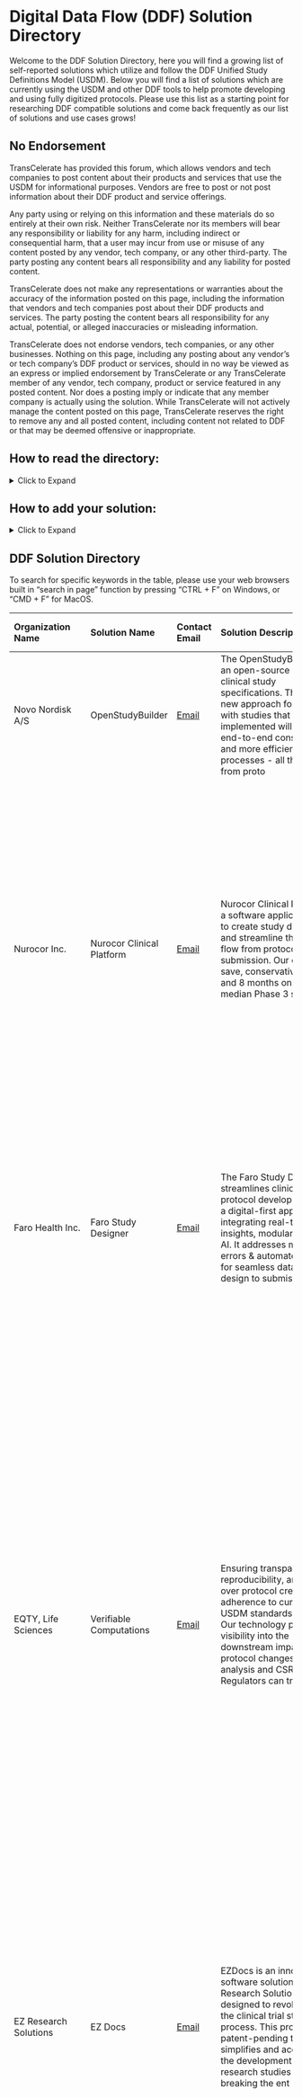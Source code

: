 # Digital Data Flow (DDF) Solution Directory
Welcome to the DDF Solution Directory, here you will find a growing list of self-reported solutions which utilize and follow the DDF Unified Study Definitions Model (USDM). Below you will find a list of solutions which are currently using the USDM and other DDF tools to help promote developing and using fully digitized protocols. Please use this list as a starting point for researching DDF compatible solutions and come back frequently as our list of solutions and use cases grows!

## No Endorsement
TransCelerate has provided this forum, which allows vendors and tech companies to post content about their products and services that use the USDM for informational purposes.  Vendors are free to post or not post information about their DDF product and service offerings. 

Any party using or relying on this information and these materials do so entirely at their own risk.  Neither TransCelerate nor its members will bear any responsibility or liability for any harm, including indirect or consequential harm, that a user may incur from use or misuse of any  content posted by any vendor, tech company, or any other third-party.  The party posting any content bears all responsibility and any liability for posted content.  

TransCelerate does not make any representations or warranties about the accuracy of the information posted on this page, including the information that vendors and tech companies post about their DDF products and services.   The party posting the content bears all responsibility for any actual, potential, or alleged inaccuracies or misleading information.  

TransCelerate does not endorse vendors, tech companies, or any other businesses.  Nothing on this page, including any posting about any vendor’s or tech company’s DDF product or services, should in no way be viewed as an express or implied endorsement by TransCelerate or any TransCelerate member of any vendor, tech company, product or service featured in any posted content.  Nor does a posting imply or indicate that any member company is actually using the solution.
While TransCelerate will not actively manage the content posted on this page, TransCelerate reserves the right to remove any and all posted content, including content not related to DDF or that may be deemed offensive or inappropriate.


## How to read the directory:
<details>

<summary>Click to Expand</summary>

<p></p>
Our current iteration of the DDF Solution Directory is meant to provide basic functionality for capturing and displaying solutions as they are submitted. New solutions will be appended to the bottom of the table in the order they are submitted, and we will work hard to ensure there are no duplications in the material.
<p></p>
<h3><u>Directory Table Colums</u></h3>
Each row of the table represents a unique solution, with colums containing the following information:
<p></p>
<ul>
<li><b>Organization Name</b> - Name of company or team which owns the solution</li>
<li><b>Solution Name</b> - Name of the specific DDF compatible solution</li>
<li><b>Contact Email</b> - Point of contact for more information on the solution</li>
<li><b>Solution Description</b> - Short description of what the solution does, limited to 250 characters max</li>
<li><b>More Info</b> - For more information, click this link to view the long description submitted with the solution</li>
<li><b>Covered Use Cases</b> - Specific use cases addressed by the solution (use case descriptions are below)</li>
<li><b>USDM Version Compatibility</b> - Latest compatible version of the USDM which the solution utilizes</li>
<li><b>Website</b> - External link to organizations website with more information on the specific solution</li>
<p></p>
</ul>
<h3><u>Use Case Descriptions</u></h3>
<ul>
<li><b>Data analytics and reporting</b> - Solutions automating SAP set-up and statistical analysis</li>
<li><b>Data storage in Metadata Repository (MDR)</b> - Solutions enabling data integration from/to an MDR</li>
<li><b>Decentralized Clinical Trials (DCT)</b> - Solutions organizing and/or facilitating DCT set up and operation</li>
<li><b>Diverse and Inclusive Trial Design</b> - Solutions capturing, displaying, and improving trial participant diversity</li>
<li><b>Electronic Data Capture (EDC)</b> - Solutions integrating data from/to EDC systems</li>
<li><b>Electronic Health Record (EHR)</b> - Solutions integrating data from/to EHR systems</li>
<li><b>eSource</b> - Solutions utilizing data integration from non-standard sources (i.e. wearables, in home diagnostics, etc.)</li>
<li><b>Operational systems (i.e. CTMS, IRT, etc.)</b> - Solutions integrating data from/to other operational systems</li>
<li><b>Patient eligibility screening</b> - Solutions utilizing inclusion/exclusion criteria for the purposes of screening participants</li>
<li><b>Registry reporting</b> - Solutions providing automated submission to data registries</li>
<li><b>Regulatory submission</b> - Solutions providing automated submission to regulatory bodies</li>
<li><b>Risk management</b> - Solutions supporting risk assessment, monitoring and/or analysis</li>
<li><b>Study authoring</b> - Solutions used to design and publish a study protocol</li>
</ul>

</details>

## How to add your solution:
<details>
  
<summary>Click to Expand</summary>

<p></p>
Please use the following link to add your solution to our list, specific instructions for completing the form can be found on the linked page.
<p></p>
<a href="https://github.com/transcelerate/ddf-directory/issues/new?assignees=&labels=&projects=&template=new-directory-entry.yml&title=%5BDDF+Directory+Entry%5D+%3A+Please+Copy+Solution+Name+Here">Click here to add your solution</a>
<p></p>
<i>(Note: We are utilizing Github's built in "Issue" function to define a custom form template and capture the solution information)</i>
<p></p>
Please ensure your information is correct before submitting your solution. Once submitted, it will be difficult to modify the captured information, and any site administration will take place once a quarter via written request to <a href="mailto:DDF@transceleratebiopharmainc.com">DDF@transceleratebiopharmainc.com</a>
<p></p>
  
</details>

## DDF Solution Directory

To search for specific keywords in the table, please use your web browsers built in “search in page” function by pressing “CTRL + F” on Windows, or “CMD + F” for MacOS.

| Organization Name | Solution Name | Contact Email | Solution Description | More Info | Covered Use Cases | USDM Version Compatibility | Website |
| :--- | :--- | :--- | :--- | :--- | :--- | :--- | :--- |
| Novo Nordisk A/S | OpenStudyBuilder | [Email](mailto:OpenStudyBuilder@gmail.com) | The OpenStudyBuilder is an open-source project for clinical study specifications. This tool is a new approach for working with studies that once fully implemented will drive end-to-end consistency and more efficient processes - all the way from proto | [More Information](https://github.com/transcelerate/ddf-directory/issues/4) | Data storage in Metadata Repository (MDR) | 3.0 | [LINK](https://novo-nordisk.gitlab.io/nn-public/openstudybuilder/project-description/) |
| Nurocor Inc. | Nurocor Clinical Platform | [Email](mailto:barrie.nelson@nurocor.com) | Nurocor Clinical Platform is a software application suite to create study definitions and streamline the digital flow from protocol to submission. Our clients save, conservatively, $8M and 8 months on the median Phase 3 study. | [More Information](https://github.com/transcelerate/ddf-directory/issues/5) | Data storage in Metadata Repository (MDR), Decentralized Clinical Trials (DCT), Diverse and Inclusive Trial Design, Electronic Data Capture (EDC), Operational systems (i.e. CTMS, IRT, etc.), Patient elegibility screening, Registry reporting, Study authoring, Specimen management, template based clinical document authoring in general | 3.0 | [LINK](https://nurocor.com) |
| Faro Health Inc. | Faro Study Designer | [Email](mailto:sales@farohealth.com) | The Faro Study Designer streamlines clinical trial protocol development with a digital-first approach, integrating real-time insights, modular design & AI. It addresses manual errors & automates tasks for seamless data flow from design to submission. | [More Information](https://github.com/transcelerate/ddf-directory/issues/6) | Data analytics and reporting, Decentralized Clinical Trials (DCT), Diverse and Inclusive Trial Design, Electronic Data Capture (EDC), Operational systems (i.e. CTMS, IRT, etc.), Study authoring, Digitalized Study Designer | 3.0 | [LINK](https://farohealth.com) |
| EQTY, Life Sciences | Verifiable Computations | [Email](mailto:alistair.dootson@eqtylab.io) | Ensuring transparency, reproducibility, and control over protocol creation and adherence to current USDM standards is crucial. Our technology provides visibility into the downstream impacts of protocol changes on analysis and CSR. Regulators can trus | [More Information](https://github.com/transcelerate/ddf-directory/issues/7) | Data analytics and reporting, Data storage in Metadata Repository (MDR), Decentralized Clinical Trials (DCT), Diverse and Inclusive Trial Design, Electronic Data Capture (EDC), Electronic Health Record (EHR), eSource, Operational systems (i.e. CTMS, IRT, etc.), Registry reporting, Regulatory submission, Risk management, Study authoring, We are honored to be considered for designing a modern clinical data and computational environment for regulators. This will enable RWE submissions, AI use, and eliminate data submissions by sponsors, simplifying management for federal organizations. | 3.0 | [LINK](eqytlab.io) |
| EZ Research Solutions | EZ Docs | [Email](mailto:angie.schwab@ezresearchsolutions.com) | EZDocs is an innovative software solution by EZ Research Solutions designed to revolutionize the clinical trial start-up process. This proprietary, patent-pending tool simplifies and accelerates the development of research studies by breaking the ent | [More Information](https://github.com/transcelerate/ddf-directory/issues/8) | Data storage in Metadata Repository (MDR), Decentralized Clinical Trials (DCT), Diverse and Inclusive Trial Design, eSource, Patient elegibility screening, Regulatory submission, Risk management, Study authoring | 2.0 | [LINK](https://www.ezresearchsolutions.com/) |
| Indegene, Inc. | Next Digital Protocol authoring | [Email](mailto:Mark.williams@indegene.com) | A web based User interface to author a new digital protocol using the Transcelerate Clinical Protocol Template (CPT) ( or a custom protocol  template) utilizing standards specified in CDISC’s USDM v3.0 to create a machine-readable JSON file as well a | [More Information](https://github.com/transcelerate/ddf-directory/issues/9) | Data analytics and reporting, Data storage in Metadata Repository (MDR), Decentralized Clinical Trials (DCT), Diverse and Inclusive Trial Design, Electronic Data Capture (EDC), Study authoring, Beyond currently working solutions for Protocol digitization, authoring and accelerating Clinical study database (eDC) specification design as a DDF downstream use case, Indegene’s NEXT protocol authoring and database accelerator platform was architected to enable future downstream use cases beyond the digital protocol and clinical study database creation such as application and process accelerators for creating digitized documents such as the SAP, standard study TLF specifications and CSR content from a “One Source of Truth” approach These additional DDF downstream use cases are a work in progress currently as standards for these deliverables and documents evolve. | 3.0 | [LINK](https://www.indegene.com/what-we-do/enterprise-clinical-solutions) |
| TATA CONSULTANCY SERVICES LTD. | TCS ADD™ Metadata Repository | [Email](mailto:mayank.bhatia@tcs.com) | https://www.tcs.com/what-we-do/products-platforms/tcs-add/solution/tcs-add-metadata-repository-platform | [More Information](https://github.com/transcelerate/ddf-directory/issues/10) | Data storage in Metadata Repository (MDR), Electronic Data Capture (EDC) | 3.0 | [LINK](https://www.tcs.com/what-we-do/products-platforms/tcs-add/solution/tcs-add-metadata-repository-platform) |
| Sycamore Informatics | Sycamore SPA (Structured Protocol Authoring) | [Email](mailto:pmalik@sycamoreinformatics.com) | Sycamore SPA manages structured study definition with machine-readable Schedule of Activities. The configurable templates allow us to produce Study Protocol, CSR, SAP, etc. The SoA automates the study CRF and other downstream specifications in Sycamo | [More Information](https://github.com/transcelerate/ddf-directory/issues/11) | Diverse and Inclusive Trial Design, Electronic Data Capture (EDC), eSource, Study authoring | 3.0 | [LINK](https://www.sycamoreinformatics.com) |
| Sycamore Informatics | Sycamore MDR (Metadata Repository) | [Email](mailto:pmalik@sycamoreinformatics.com) | Sycamore MDR is a metadata repository to manage Clinical Data Standards and build faster study specifications (EDC, DTS, SDTM) conforming to the standards and consume them for EDC build, SDTM transformation, etc. | [More Information](https://github.com/transcelerate/ddf-directory/issues/12) | Data storage in Metadata Repository (MDR), Diverse and Inclusive Trial Design, Electronic Data Capture (EDC) | 3.0 | [LINK](https://www.sycamoreinformatics.com) |
| Sycamore Informatics | Sycamore CDR (Clinical Data Repository) | [Email](mailto:pmalik@sycamoreinformatics.com) | Sycamore CDR enables secure clinical trial and real-world data storage, with granular role-based access, version control, blinding/unblinding, and compliance with data provenance and chain of custody regulations like 21CFR11, EU Annex 11, and ICH E6. | [More Information](https://github.com/transcelerate/ddf-directory/issues/13) | Data analytics and reporting, Diverse and Inclusive Trial Design, Electronic Data Capture (EDC), eSource, Operational systems (i.e. CTMS, IRT, etc.), Regulatory submission | 3.0 | [LINK](https://www.sycamoreinformatics.com) |
| Sycamore Informatics | Sycamore SCE (Statistical Computing Environment) | [Email](mailto:pmalik@sycamoreinformatics.com) | Sycamore SCE provides a single authoritative source for managing biostats and statistical programs. It offers version control, audit trails, traceable execution, dependency management, security, workflow and clinical reporting and analysis tasks. | [More Information](https://github.com/transcelerate/ddf-directory/issues/14) | Data analytics and reporting, Data storage in Metadata Repository (MDR), Regulatory submission, Statistical Computing Environment (SCE) | 3.0 | [LINK](https://www.sycamoreinformatics.com) |
| Sycamore Informatics | Sycamore DTM (Data Transformation Module) | [Email](mailto:pmalik@sycamoreinformatics.com) | Sycamore DTM automates the study data transformation to produce submission-ready SDTM datasets and define.xml. | [More Information](https://github.com/transcelerate/ddf-directory/issues/15) | Data analytics and reporting, Data storage in Metadata Repository (MDR), Diverse and Inclusive Trial Design, Electronic Data Capture (EDC), eSource, Regulatory submission, Statistical Computing Environment (SCE) | 3.0 | [LINK](https://www.sycamoreinformatics.com) |
| Sycamore Informatics | Sycamore DSW (Data Science Workbench) | [Email](mailto:pmalik@sycamoreinformatics.com) | Sycamore DSW allows reproducible clinical analyses using R and Python technologies within Sycamore SCE. It enables users to use R/Python programs and apps along with workflows, access control, and audit trail features. | [More Information](https://github.com/transcelerate/ddf-directory/issues/16) | Data analytics and reporting, Regulatory submission, Statistical Computing Environment (SCE) | 3.0 | [LINK](https://www.sycamoreinformatics.com) |